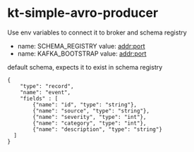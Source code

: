 # kt-simple-avro-producer

Use env variables to connect it to broker and schema registry

- name: SCHEMA_REGISTRY
  value: <addr:port>
- name: KAFKA_BOOTSTRAP
  value: <addr:port>


default schema, expects it to exist in schema registry
```
{
    "type": "record",
    "name": "event",
    "fields" : [
        {"name": "id", "type": "string"},
        {"name": "source", "type": "string"},
        {"name": "severity", "type": "int"},
        {"name": "category", "type": "int"},
        {"name": "description", "type": "string"}
  ]
}
```
